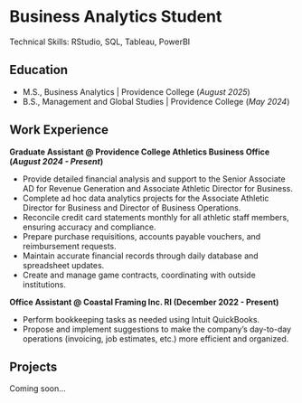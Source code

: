 # Business Analytics Student
Technical Skills: RStudio, SQL, Tableau, PowerBI

## Education
- M.S., Business Analytics | Providence College (*August 2025*)
- B.S., Management and Global Studies | Providence College (*May 2024*)

## Work Experience
**Graduate Assistant @ Providence College Athletics Business Office (*August 2024 - Present*)**
- Provide detailed financial analysis and support to the Senior Associate AD for Revenue Generation and Associate Athletic Director for Business.
- Complete ad hoc data analytics projects for the Associate Athletic Director for Business and Director of Business Operations.
- Reconcile credit card statements monthly for all athletic staff members, ensuring accuracy and compliance.
- Prepare purchase requisitions, accounts payable vouchers, and reimbursement requests.
- Maintain accurate financial records through daily database and spreadsheet updates.
- Create and manage game contracts, coordinating with outside institutions. 

**Office Assistant @ Coastal Framing Inc. RI (December 2022 - Present)**
-  Perform bookkeeping tasks as needed using Intuit QuickBooks.
-  Propose and implement suggestions to make the company’s day-to-day operations (invoicing, job estimates, etc.) more efficient and organized.  

 ## Projects
 Coming soon...
